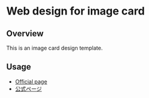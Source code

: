 # Web design for image card

## Overview

This is an image card design template.

## Usage

- [Official page](https://it.noknow.info/en/project/noknow-web-design/component/image-card)
- [公式ページ](https://it.noknow.info/ja/project/noknow-web-design/component/image-card)
